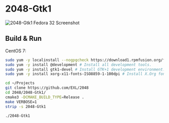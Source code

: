2048-Gtk1
=========

![2048-Gtk1 Fedora 32 Screenshot](../images/2048-Gtk1-Screenshot.png)

## Build & Run

CentOS 7:

```sh
sudo yum -y localinstall --nogpgcheck https://download1.rpmfusion.org/free/el/rpmfusion-free-release-7.noarch.rpm https://download1.rpmfusion.org/nonfree/el/rpmfusion-nonfree-release-7.noarch.rpm # Install EPEL & RPM Fusion repositories.
sudo yum -y install @development # Install all development tools.
sudo yum -y install gtk1-devel # Install GTK+1 development environment.
sudo yum -y install xorg-x11-fonts-ISO8859-1-100dpi # Install X.Org fonts.

cd ~/Projects
git clone https://github.com/EXL/2048
cd 2048/2048-Gtk1/
cmake3 -DCMAKE_BUILD_TYPE=Release .
make VERBOSE=1
strip -s 2048-Gtk1

./2048-Gtk1
```
